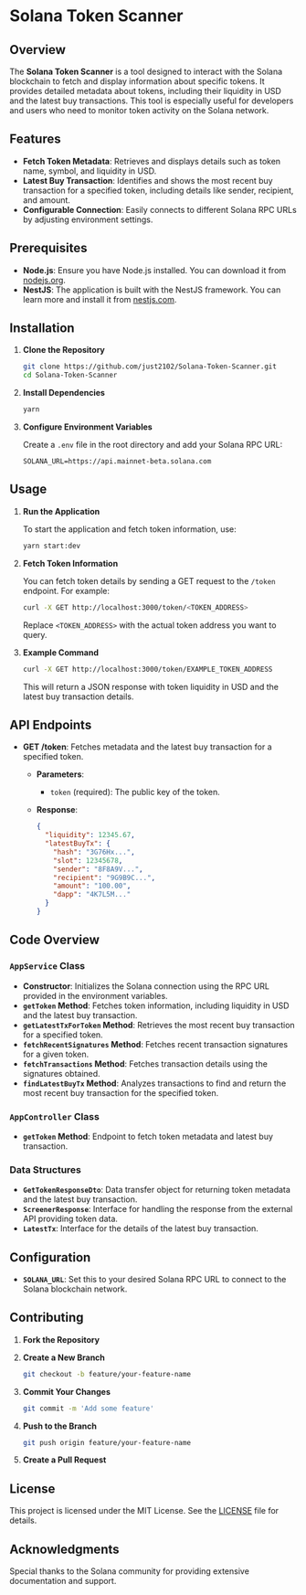 # Solana Token Scanner

## Overview

The **Solana Token Scanner** is a tool designed to interact with the Solana blockchain to fetch and display information about specific tokens. It provides detailed metadata about tokens, including their liquidity in USD and the latest buy transactions. This tool is especially useful for developers and users who need to monitor token activity on the Solana network.

## Features

- **Fetch Token Metadata**: Retrieves and displays details such as token name, symbol, and liquidity in USD.
- **Latest Buy Transaction**: Identifies and shows the most recent buy transaction for a specified token, including details like sender, recipient, and amount.
- **Configurable Connection**: Easily connects to different Solana RPC URLs by adjusting environment settings.

## Prerequisites

- **Node.js**: Ensure you have Node.js installed. You can download it from [nodejs.org](https://nodejs.org/).
- **NestJS**: The application is built with the NestJS framework. You can learn more and install it from [nestjs.com](https://nestjs.com/).

## Installation

1. **Clone the Repository**

   ```bash
   git clone https://github.com/just2102/Solana-Token-Scanner.git
   cd Solana-Token-Scanner
   ```

2. **Install Dependencies**

   ```bash
   yarn
   ```

3. **Configure Environment Variables**

   Create a `.env` file in the root directory and add your Solana RPC URL:

   ```plaintext
   SOLANA_URL=https://api.mainnet-beta.solana.com
   ```

## Usage

1. **Run the Application**

   To start the application and fetch token information, use:

   ```bash
   yarn start:dev
   ```

2. **Fetch Token Information**

   You can fetch token details by sending a GET request to the `/token` endpoint. For example:

   ```bash
   curl -X GET http://localhost:3000/token/<TOKEN_ADDRESS>
   ```

   Replace `<TOKEN_ADDRESS>` with the actual token address you want to query.

3. **Example Command**

   ```bash
   curl -X GET http://localhost:3000/token/EXAMPLE_TOKEN_ADDRESS
   ```

   This will return a JSON response with token liquidity in USD and the latest buy transaction details.

## API Endpoints

- **GET /token**: Fetches metadata and the latest buy transaction for a specified token.

  - **Parameters**:

    - `token` (required): The public key of the token.

  - **Response**:
    ```json
    {
      "liquidity": 12345.67,
      "latestBuyTx": {
        "hash": "3G76Hx...",
        "slot": 12345678,
        "sender": "8F8A9V...",
        "recipient": "9G9B9C...",
        "amount": "100.00",
        "dapp": "4K7L5M..."
      }
    }
    ```

## Code Overview

### `AppService` Class

- **Constructor**: Initializes the Solana connection using the RPC URL provided in the environment variables.
- **`getToken` Method**: Fetches token information, including liquidity in USD and the latest buy transaction.
- **`getLatestTxForToken` Method**: Retrieves the most recent buy transaction for a specified token.
- **`fetchRecentSignatures` Method**: Fetches recent transaction signatures for a given token.
- **`fetchTransactions` Method**: Fetches transaction details using the signatures obtained.
- **`findLatestBuyTx` Method**: Analyzes transactions to find and return the most recent buy transaction for the specified token.

### `AppController` Class

- **`getToken` Method**: Endpoint to fetch token metadata and latest buy transaction.

### Data Structures

- **`GetTokenResponseDto`**: Data transfer object for returning token metadata and the latest buy transaction.
- **`ScreenerResponse`**: Interface for handling the response from the external API providing token data.
- **`LatestTx`**: Interface for the details of the latest buy transaction.

## Configuration

- **`SOLANA_URL`**: Set this to your desired Solana RPC URL to connect to the Solana blockchain network.

## Contributing

1. **Fork the Repository**
2. **Create a New Branch**

   ```bash
   git checkout -b feature/your-feature-name
   ```

3. **Commit Your Changes**

   ```bash
   git commit -m 'Add some feature'
   ```

4. **Push to the Branch**

   ```bash
   git push origin feature/your-feature-name
   ```

5. **Create a Pull Request**

## License

This project is licensed under the MIT License. See the [LICENSE](LICENSE) file for details.

## Acknowledgments

Special thanks to the Solana community for providing extensive documentation and support.
